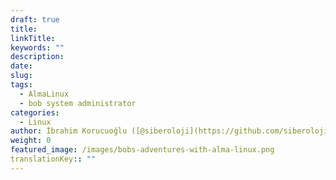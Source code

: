 ```yaml
---
draft: true
title: 
linkTitle: 
keywords: ""
description: 
date: 
slug: 
tags:
  - AlmaLinux
  - bob system administrator
categories:
  - Linux
author: İbrahim Korucuoğlu ([@siberoloji](https://github.com/siberoloji))
weight: 0
featured_image: /images/bobs-adventures-with-alma-linux.png
translationKey:: ""
---
```

